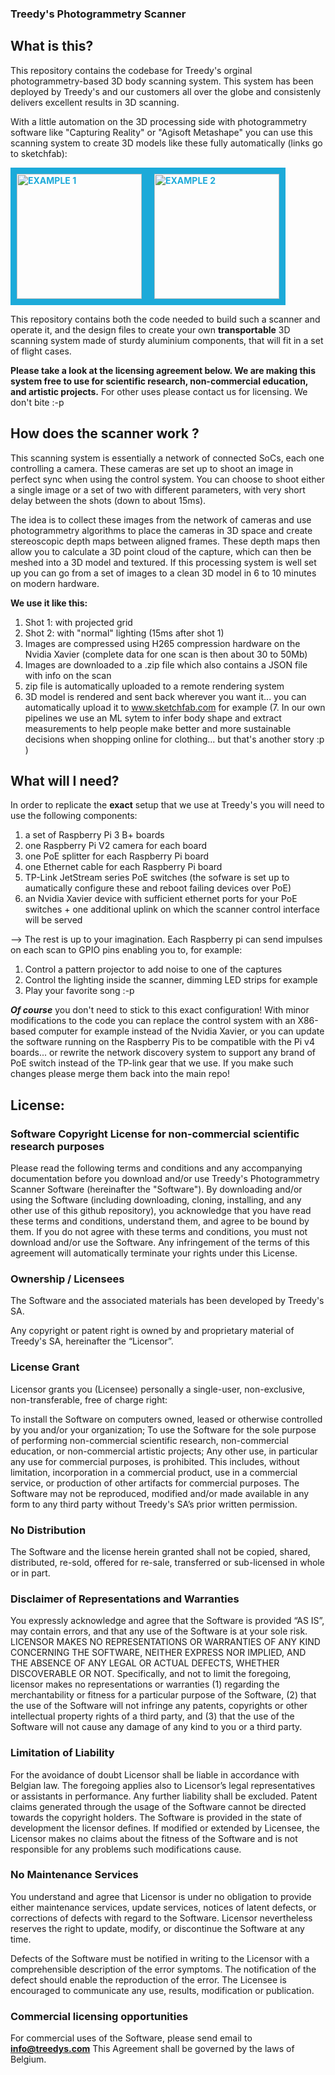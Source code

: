 ### Treedy's Photogrammetry Scanner

## What is this? 

This repository contains the codebase for Treedy's orginal photogrammetry-based 3D body scanning system. This system has been deployed by Treedy's and our customers all over the globe and consistenly delivers excellent results in 3D scanning. 

With a little automation on the 3D processing side with photogrammetry software like "Capturing Reality" or "Agisoft Metashape" you can use this scanning system to create 3D models like these fully automatically (links go to sketchfab):


<a href="https://sketchfab.com/3d-models/david-at-gsp-connect-2018-26be3a3c55a143648b6e6a7e1d26fa7d?utm_medium=embed&utm_source=website&utm_campaign=share-popup" target="_blank" style="font-weight: bold; color: #1CAAD9;"><img src="https://raw.githubusercontent.com/treedys/tps/master/preview1.jpg" 
alt="EXAMPLE 1" width="200" height="200" border="10" /></a><a href="https://sketchfab.com/3d-models/louis-from-sketchfab-2-0d966fce8ec04cc992422c127b6aaed3?utm_medium=embed&utm_source=website&utm_campaign=share-popup" target="_blank" style="font-weight: bold; color: #1CAAD9;"><img src="https://raw.githubusercontent.com/treedys/tps/master/preview2.jpg" 
alt="EXAMPLE 2" width="200" height="200" border="10" /></a>





This repository contains both the code needed to build such a scanner and operate it, and the design files to create your own **transportable** 3D scanning system made of sturdy aluminium components, that will fit in a set of flight cases.

**Please take a look at the licensing agreement below. We are making this system free to use for scientific research, non-commercial education, and artistic projects.** For other uses please contact us for licensing. We don't bite :-p  

## How does the scanner work ? 

This scanning system is essentially a network of connected SoCs, each one controlling a camera. These cameras are set up to shoot an image in perfect sync when using the control system. You can choose to shoot either a single image or a set of two with different parameters, with very short delay between the shots (down to about 15ms).

The idea is to collect these images from the network of cameras and use photogrammetry algorithms to place the cameras in 3D space and create stereoscopic depth maps between aligned frames. These depth maps then allow you to calculate a 3D point cloud of the capture, which can then be meshed into a 3D model and textured. If this processing system is well set up you can go from a set of images to a clean 3D model in 6 to 10 minutes on modern hardware. 

**We use it like this:**
1. Shot 1: with projected grid
2. Shot 2: with "normal" lighting (15ms after shot 1)
3. Images are compressed using H265 compression hardware on the Nvidia Xavier (complete data for one scan is then about 30 to 50Mb)
4. Images are downloaded to a .zip file which also contains a JSON file with info on the scan
5. zip file is automatically uploaded to a remote rendering system
6. 3D model is rendered and sent back wherever you want it... you can automatically upload it to www.sketchfab.com for example
(7. In our own pipelines we use an ML sytem to infer body shape and extract measurements to help people make better and more sustainable decisions when shopping online for clothing... but that's another story :p ) 


## What will I need? 

In order to replicate the **exact** setup that we use at Treedy's you will need to use the following components:
1. a set of Raspberry Pi 3 B+ boards
2. one Raspberry Pi V2 camera for each board
3. one PoE splitter for each Raspberry Pi board
4. one Ethernet cable for each Raspberry Pi board
5. TP-Link JetStream series PoE switches (the sofware is set up to aumatically configure these and reboot failing devices over PoE)
6. an Nvidia Xavier device with sufficient ethernet ports for your PoE switches + one additional uplink on which the scanner control interface will be served

--> The rest is up to your imagination. Each Raspberry pi can send impulses on each scan to GPIO pins enabling you to, for example:
1. Control a pattern projector to add noise to one of the captures
2. Control the lighting inside the scanner, dimming LED strips for example
3. Play your favorite song :-p 


***Of course*** you don't need to stick to this exact configuration! With minor modifications to the code you can replace the control system with an X86-based computer for example instead of the Nvidia Xavier, or you can update the software running on the Raspberry Pis to be compatible with the Pi v4 boards... or rewrite the network discovery system to support any brand of PoE switch instead of the TP-link gear that we use. If you make such changes please merge them back into the main repo!

## License:

### Software Copyright License for non-commercial scientific research purposes

Please read the following terms and conditions and any accompanying documentation before you download and/or use Treedy's Photogrammetry Scanner Software (hereinafter the "Software").
By downloading and/or using the Software (including downloading, cloning, installing, and any other use of this github repository), you acknowledge that you have read these terms and conditions, understand them, and agree to be bound by them. If you do not agree with these terms and conditions, you must not download and/or use the Software. Any infringement of the terms of this agreement will automatically terminate your rights under this License.

### Ownership / Licensees
The Software and the associated materials has been developed by Treedy's SA.

Any copyright or patent right is owned by and proprietary material of Treedy's SA, hereinafter the “Licensor”.

### License Grant
Licensor grants you (Licensee) personally a single-user, non-exclusive, non-transferable, free of charge right:

To install the Software on computers owned, leased or otherwise controlled by you and/or your organization;
To use the Software for the sole purpose of performing non-commercial scientific research, non-commercial education, or non-commercial artistic projects;
Any other use, in particular any use for commercial purposes, is prohibited. This includes, without limitation, incorporation in a commercial product, use in a commercial service, or production of other artifacts for commercial purposes. The Software may not be reproduced, modified and/or made available in any form to any third party without Treedy's SA’s prior written permission.


### No Distribution
The Software and the license herein granted shall not be copied, shared, distributed, re-sold, offered for re-sale, transferred or sub-licensed in whole or in part.

### Disclaimer of Representations and Warranties
You expressly acknowledge and agree that the Software is provided “AS IS”, may contain errors, and that any use of the Software is at your sole risk. LICENSOR MAKES NO REPRESENTATIONS OR WARRANTIES OF ANY KIND CONCERNING THE SOFTWARE, NEITHER EXPRESS NOR IMPLIED, AND THE ABSENCE OF ANY LEGAL OR ACTUAL DEFECTS, WHETHER DISCOVERABLE OR NOT.
Specifically, and not to limit the foregoing, licensor makes no representations or warranties (1) regarding the merchantability or fitness for a particular purpose of the Software, (2) that the use of the Software will not infringe any patents, copyrights or other intellectual property rights of a third party, and (3) that the use of the Software will not cause any damage of any kind to you or a third party.

### Limitation of Liability
For the avoidance of doubt Licensor shall be liable in accordance with Belgian law. The foregoing applies also to Licensor’s legal representatives or assistants in performance. Any further liability shall be excluded.
Patent claims generated through the usage of the Software cannot be directed towards the copyright holders.
The Software is provided in the state of development the licensor defines. If modified or extended by Licensee, the Licensor makes no claims about the fitness of the Software and is not responsible for any problems such modifications cause.

### No Maintenance Services
You understand and agree that Licensor is under no obligation to provide either maintenance services, update services, notices of latent defects, or corrections of defects with regard to the Software. Licensor nevertheless reserves the right to update, modify, or discontinue the Software at any time.

Defects of the Software must be notified in writing to the Licensor with a comprehensible description of the error symptoms. The notification of the defect should enable the reproduction of the error. The Licensee is encouraged to communicate any use, results, modification or publication.


### Commercial licensing opportunities
For commercial uses of the Software, please send email to **info@treedys.com**
This Agreement shall be governed by the laws of Belgium.
